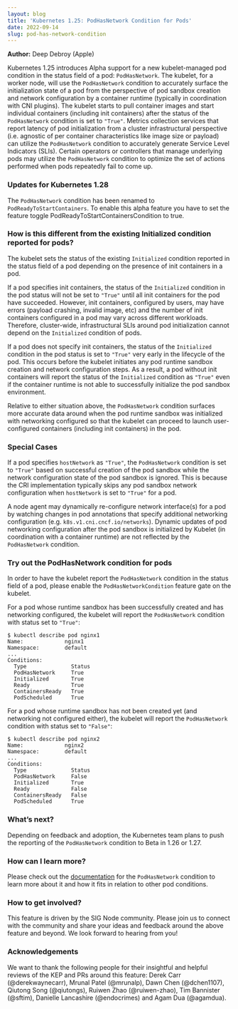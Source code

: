 ```yaml
---
layout: blog
title: 'Kubernetes 1.25: PodHasNetwork Condition for Pods'
date: 2022-09-14
slug: pod-has-network-condition
---
```


**Author:**
Deep Debroy (Apple)

Kubernetes 1.25 introduces Alpha support for a new kubelet-managed pod condition
in the status field of a pod: `PodHasNetwork`. The kubelet, for a worker node,
will use the `PodHasNetwork` condition to accurately surface the initialization
state of a pod from the perspective of pod sandbox creation and network
configuration by a container runtime (typically in coordination with CNI
plugins). The kubelet starts to pull container images and start individual
containers (including init containers) after the status of the `PodHasNetwork`
condition is set to `"True"`. Metrics collection services that report latency of
pod initialization from a cluster infrastructural perspective (i.e. agnostic of
per container characteristics like image size or payload) can utilize the
`PodHasNetwork` condition to accurately generate Service Level Indicators
(SLIs). Certain operators or controllers that manage underlying pods may utilize
the `PodHasNetwork` condition to optimize the set of actions performed when pods
repeatedly fail to come up.

### Updates for Kubernetes 1.28

The `PodHasNetwork` condition has been renamed to `PodReadyToStartContainers`.
To enable this alpha feature you have to set the feature toggle PodReadyToStartContainersCondition 
to true.

### How is this different from the existing Initialized condition reported for pods?

The kubelet sets the status of the existing `Initialized` condition reported in
the status field of a pod depending on the presence of init containers in a pod.

If a pod specifies init containers, the status of the `Initialized` condition in
the pod status will not be set to `"True"` until all init containers for the pod
have succeeded. However, init containers, configured by users, may have errors
(payload crashing, invalid image, etc) and the number of init containers
configured in a pod may vary across different workloads. Therefore,
cluster-wide, infrastructural SLIs around pod initialization cannot depend on
the `Initialized` condition of pods.

If a pod does not specify init containers, the status of the `Initialized`
condition in the pod status is set to `"True"` very early in the lifecycle of
the pod. This occurs before the kubelet initiates any pod runtime sandbox
creation and network configuration steps. As a result, a pod without init
containers will report the status of the `Initialized` condition as `"True"`
even if the container runtime is not able to successfully initialize the pod
sandbox environment.

Relative to either situation above, the `PodHasNetwork` condition surfaces more
accurate data around when the pod runtime sandbox was initialized with
networking configured so that the kubelet can proceed to launch user-configured
containers (including init containers) in the pod.

### Special Cases

If a pod specifies `hostNetwork` as `"True"`, the `PodHasNetwork` condition is
set to `"True"` based on successful creation of the pod sandbox while the
network configuration state of the pod sandbox is ignored. This is because the
CRI implementation typically skips any pod sandbox network configuration when
`hostNetwork` is set to `"True"` for a pod.

A node agent may dynamically re-configure network interface(s) for a pod by
watching changes in pod annotations that specify additional networking
configuration (e.g. `k8s.v1.cni.cncf.io/networks`). Dynamic updates of pod
networking configuration after the pod sandbox is initialized by Kubelet (in
coordination with a container runtime) are not reflected by the `PodHasNetwork`
condition.

### Try out the PodHasNetwork condition for pods

In order to have the kubelet report the `PodHasNetwork` condition in the status
field of a pod, please enable the `PodHasNetworkCondition` feature gate on the
kubelet.

For a pod whose runtime sandbox has been successfully created and has networking
configured, the kubelet will report the `PodHasNetwork` condition with status set to `"True"`:

```
$ kubectl describe pod nginx1
Name:             nginx1
Namespace:        default
...
Conditions:
  Type              Status
  PodHasNetwork     True
  Initialized       True
  Ready             True
  ContainersReady   True
  PodScheduled      True
```

For a pod whose runtime sandbox has not been created yet (and networking not
configured either), the kubelet will report the `PodHasNetwork` condition with
status set to `"False"`:

```
$ kubectl describe pod nginx2
Name:             nginx2
Namespace:        default
...
Conditions:
  Type              Status
  PodHasNetwork     False
  Initialized       True
  Ready             False
  ContainersReady   False
  PodScheduled      True
```

### What’s next?

Depending on feedback and adoption, the Kubernetes team plans to push the
reporting of the `PodHasNetwork` condition to Beta in 1.26 or 1.27.

### How can I learn more?

Please check out the
[documentation](/docs/concepts/workloads/pods/pod-lifecycle/) for the
`PodHasNetwork` condition to learn more about it and how it fits in relation to
other pod conditions.

### How to get involved?

This feature is driven by the SIG Node community. Please join us to connect with
the community and share your ideas and feedback around the above feature and
beyond. We look forward to hearing from you!

### Acknowledgements

We want to thank the following people for their insightful and helpful reviews
of the KEP and PRs around this feature: Derek Carr (@derekwaynecarr), Mrunal
Patel (@mrunalp), Dawn Chen (@dchen1107), Qiutong Song (@qiutongs), Ruiwen Zhao
(@ruiwen-zhao), Tim Bannister (@sftim), Danielle Lancashire (@endocrimes) and
Agam Dua (@agamdua).
